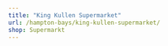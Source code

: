 ```yaml
---
title: "King Kullen Supermarket"
url: /hampton-bays/king-kullen-supermarket/
shop: Supermarkt
---
```

